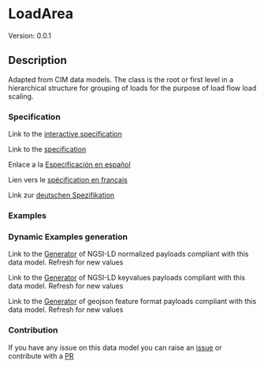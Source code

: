 # LoadArea
Version: 0.0.1

## Description 

Adapted from CIM data models. The class is the root or first level in a hierarchical structure for grouping of loads for the purpose of load flow load scaling.
### Specification

Link to the [interactive specification](https://swagger.lab.fiware.org/?url=https://raw.githubusercontent.com/smart-data-models/dataModel.EnergyCIM/master/LoadArea/swagger.yaml)

Link to the [specification](https://github.com/smart-data-models/dataModel.EnergyCIM/blob/master/LoadArea/doc/spec.md)

Enlace a la [Especificación en español](https://github.com/smart-data-models/dataModel.EnergyCIM/blob/master/LoadArea/doc/spec_ES.md)

Lien vers le [spécification en français](https://github.com/smart-data-models/dataModel.EnergyCIM/blob/master/LoadArea/doc/spec_FR.md)

Link zur [deutschen Spezifikation](https://github.com/smart-data-models/dataModel.EnergyCIM/blob/master/LoadArea/doc/spec_DE.md)
### Examples
### Dynamic Examples generation

Link to the [Generator](https://smartdatamodels.org/extra/ngsi-ld_generator.php?schemaUrl=https://raw.githubusercontent.com/smart-data-models/dataModel.EnergyCIM/master/LoadArea/schema.json&email=info@smartdatamodels.org) of NGSI-LD normalized payloads compliant with this data model. Refresh for new values

Link to the [Generator](https://smartdatamodels.org/extra/ngsi-ld_generator_keyvalues.php?schemaUrl=https://raw.githubusercontent.com/smart-data-models/dataModel.EnergyCIM/master/LoadArea/schema.json&email=info@smartdatamodels.org) of NGSI-LD keyvalues payloads compliant with this data model. Refresh for new values

Link to the [Generator](https://smartdatamodels.org/extra/geojson_features_generator_v1.0.php?schemaUrl=https://raw.githubusercontent.com/smart-data-models/dataModel.EnergyCIM/master/LoadArea/schema.json&email=info@smartdatamodels.org) of geojson feature format payloads compliant with this data model. Refresh for new values
### Contribution

 If you have any issue on this data model you can raise an [issue](https://github.com/smart-data-models/dataModel.EnergyCIM/issues)  or contribute with a [PR](https://github.com/smart-data-models/dataModel.EnergyCIM/pulls)
